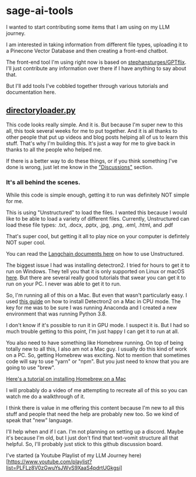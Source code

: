 # sage-ai-tools

I wanted to start contributing some items that I am using on my LLM journey.

I am interested in taking information from different file types, uploading it to a Pinecone Vector Database and then creating a front-end chatbot.

The front-end tool I'm using right now is based on [stephansturges/GPTflix](https://github.com/stephansturges/GPTflix). I'll just contribute any information over there if I have anything to say about that. 

But I'll add tools I've cobbled together through various tutorials and documentation here. 

## [directoryloader.py](https://github.com/sagerock/sage-ai-tools/blob/main/directoryloader.py)

This code looks really simple. And it is. But because I'm super new to this all, this took several weeks for me to put together. And it is all thanks to other people that put up videos and blog posts helping all of us to learn this stuff. That's why I'm building this. It's just a way for me to give back in thanks to all the people who helped me.

If there is a better way to do these things, or if you think something I've done is wrong, just let me know in the ["Discussions"](https://github.com/sagerock/sage-ai-tools/discussions) section. 

### It's all behind the scenes.

While this code is simple enough, getting it to run was definitely NOT simple for me. 

This is using "Unstructured" to load the files. I wanted this because I would like to be able to load a variety of different files. Currently, Unstructured can load these file types: .txt, .docx, .pptx, .jpg, .png, .eml, .html, and .pdf

That's super cool, but getting it all to play nice on your computer is defintely NOT super cool. 

You can read the [Langchain documents here](https://python.langchain.com/en/latest/modules/indexes/document_loaders/examples/unstructured_file.html) on how to use Unstructured. 

The biggest issue I had was installing detectron2. I tried for hours to get it to run on Windows. They tell you that it is only supported on Linux or macOS [here](https://detectron2.readthedocs.io/en/latest/tutorials/install.html). But there are several really good tutorials that swear you can get it to run on your PC. I never was able to get it to run. 

So, I'm running all of this on a Mac. But even that wasn't particularly easy. I used [this guide](https://knowing.net/posts/2021/11/install-detectron2-draft/) on how to install Detectron2 on a Mac in CPU mode. The key for me was to be sure I was running Anaconda and I created a new environment that was running Python 3.8. 

I don't know if it's possible to run it in GPU mode. I suspect it is. But I had so much trouble getting to this point, I'm just happy I can get it to run at all. 

You also need to have something like Homebrew running. On top of being totally new to all this, I also am not a Mac guy. I usually do this kind of work on a PC. So, getting Homebrew was exciting. Not to mention that sometimes code will say to use "yarn" or "npm". But you just need to know that you are going to use "brew". 

[Here's a tutorial on installing Homebrew on a Mac](https://mac.install.guide/homebrew/3.html)

I will probably do a video of me attempting to recreate all of this so you can watch me do a walkthrough of it. 

I think there is value in me offering this content because I'm new to all this stuff and people that need the help are probably new too. So we kind of speak that "new" language. 

I'll help when and if I can. I'm not planning on setting up a discord. Maybe it's because I'm old, but I just don't find that text-vomit structure all that helpful. So, I'll probably just stick to this github discussion board. 

I've started (a Youtube Playlist of my LLM Journey here)[https://www.youtube.com/playlist?list=PLFLz8V0zGwuYsJWvS9XaaS4pdrtUGkgsi]


